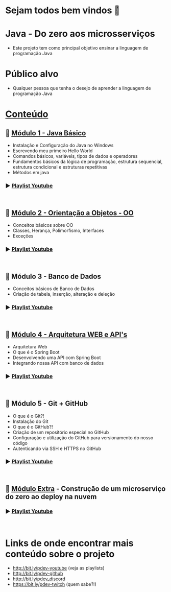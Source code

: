 # Sejam todos bem vindos 👋

# Java - Do zero aos microsserviços
- Este projeto tem como principal objetivo ensinar a linguagem de programação Java

# Público alvo
- Qualquer pessoa que tenha o desejo de aprender a linguagem de programação Java

# [Conteúdo](https://www.youtube.com/channel/UC7OdMxqnsiU9HLU8A3RBvmw/playlists)

## 💈 [Módulo 1 - Java Básico](https://github.com/paneladev/java-basico)
 - Instalação e Configuração do Java no Windows
 - Escrevendo meu primeiro Hello World
 - Comandos básicos, variáveis, tipos de dados e operadores
 - Fundamentos básicos da lógica de programação, estrutura sequencial, estrutura condicional e estruturas repetitivas 
 - Métodos em java

### ▶️ [Playlist Youtube](https://www.youtube.com/playlist?list=PLakffK2T0WaMKsjSSHl7f-tKRNWYTjwss)

<br />

## 💈 [Módulo 2 - Orientação a Objetos - OO](https://github.com/paneladev/java-oo)
 - Conceitos básicos sobre OO
 - Classes, Herança, Polimorfismo, Interfaces
 - Exceções

### ▶️ [Playlist Youtube](https://www.youtube.com/playlist?list=PLakffK2T0WaOuDlOCkBRxDwBXHy8IxyoE)

<br />

## 💈 Módulo 3 - Banco de Dados
 - Conceitos básicos de Banco de Dados
 - Criação de tabela, inserção, alteração e deleção

### ▶️ [Playlist Youtube](https://www.youtube.com/playlist?list=PLakffK2T0WaMhldBI93311nWQvd5dpij3)

 <br />

## 💈 [Módulo 4 - Arquitetura WEB e API's](https://github.com/paneladev/arquitetura-web)
 - Arquitetura Web
 - O que é o Spring Boot
 - Desenvolvendo uma API com Spring Boot
 - Integrando nossa API com banco de dados

### ▶️ [Playlist Youtube](https://www.youtube.com/playlist?list=PLakffK2T0WaOuDlOCkBRxDwBXHy8IxyoE)

<br />

## 💈 Módulo 5 - Git + GitHub
 - O que é o Git?!
 - Instalação do Git
 - O que é o GitHub?!
 - Criação de um repositório especial no GitHub
 - Configuração e utilização do GitHub para versionamento do nosso código
 - Autenticando via SSH e HTTPS no GitHub

### ▶️ [Playlist Youtube](https://www.youtube.com/playlist?list=PLakffK2T0WaOGrjjqg30AkrG32gQKYL3R)

<br />

## 💈 [Módulo Extra](https://github.com/paneladev/agenda-service) - Construção de um microserviço do zero ao deploy na nuvem
### ▶️ [Playlist Youtube](https://www.youtube.com/playlist?list=PLakffK2T0WaMg6LoPB95LFONgmDl_XPHH)

<br />

# Links de onde encontrar mais conteúdo sobre o projeto
- http://bit.ly/pdev-youtube (veja as playlists)
- http://bit.ly/pdev-github
- http://bit.ly/pdev_discord
- https://bit.ly/pdev-twitch (quem sabe?!)


